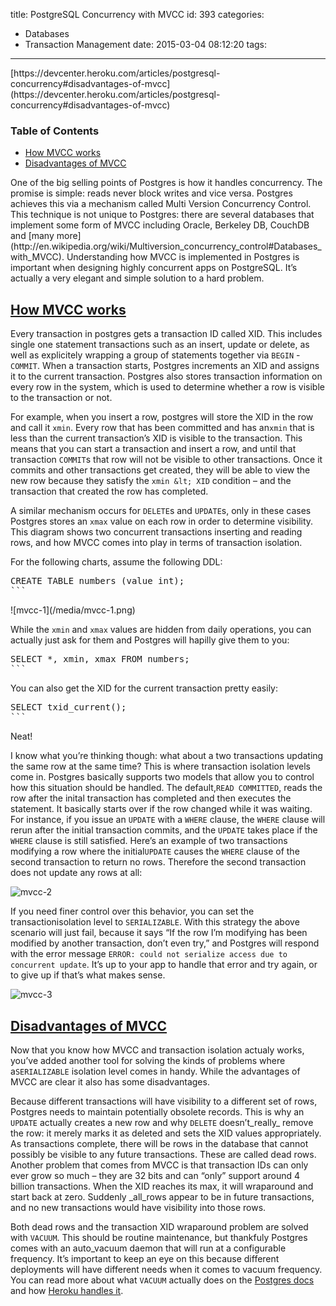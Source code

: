 title: PostgreSQL Concurrency with MVCC
id: 393
categories:
  - Databases
  - Transaction Management
date: 2015-03-04 08:12:20
tags:
---

<section id="table-of-contents">[https://devcenter.heroku.com/articles/postgresql-concurrency#disadvantages-of-mvcc](https://devcenter.heroku.com/articles/postgresql-concurrency#disadvantages-of-mvcc)

### Table of Contents

*   [How MVCC works](https://devcenter.heroku.com/articles/postgresql-concurrency#how-mvcc-works)
*   [Disadvantages of MVCC](https://devcenter.heroku.com/articles/postgresql-concurrency#disadvantages-of-mvcc)
</section>One of the big selling points of Postgres is how it handles concurrency. The promise is simple: reads never block writes and vice versa. Postgres achieves this via a mechanism called Multi Version Concurrency Control. This technique is not unique to Postgres: there are several databases that implement some form of MVCC including Oracle, Berkeley DB, CouchDB and [many more](http://en.wikipedia.org/wiki/Multiversion_concurrency_control#Databases_with_MVCC). Understanding how MVCC is implemented in Postgres is important when designing highly concurrent apps on PostgreSQL. It’s actually a very elegant and simple solution to a hard problem.

## [How MVCC works](https://devcenter.heroku.com/articles/postgresql-concurrency#how-mvcc-works)

Every transaction in postgres gets a transaction ID called XID. This includes single one statement transactions such as an insert, update or delete, as well as explicitely wrapping a group of statements together via `BEGIN` - `COMMIT`. When a transaction starts, Postgres increments an XID and assigns it to the current transaction. Postgres also stores transaction information on every row in the system, which is used to determine whether a row is visible to the transaction or not.

For example, when you insert a row, postgres will store the XID in the row and call it `xmin`. Every row that has been committed and has an`xmin` that is less than the current transaction’s XID is visible to the transaction. This means that you can start a transaction and insert a row, and until that transaction `COMMIT`s that row will not be visible to other transactions. Once it commits and other transactions get created, they will be able to view the new row because they satisfy the `xmin &lt; XID` condition – and the transaction that created the row has completed.

A similar mechanism occurs for `DELETE`s and `UPDATE`s, only in these cases Postgres stores an `xmax` value on each row in order to determine visibility. This diagram shows two concurrent transactions inserting and reading rows, and how MVCC comes into play in terms of transaction isolation.

For the following charts, assume the following DDL:
<div class="CodeRay">
<div class="code">
<pre><span class="class">CREATE</span> <span class="type">TABLE</span> numbers (value <span class="predefined-type">int</span>);
```
</div>
</div>
![mvcc-1](/media/mvcc-1.png)

While the `xmin` and `xmax` values are hidden from daily operations, you can actually just ask for them and Postgres will hapilly give them to you:
<div class="CodeRay">
<div class="code">
<pre><span class="class">SELECT</span> *, xmin, xmax <span class="keyword">FROM</span> numbers;
```
</div>
</div>
You can also get the XID for the current transaction pretty easily:
<div class="CodeRay">
<div class="code">
<pre><span class="class">SELECT</span> txid_current();
```
</div>
</div>
Neat!

I know what you’re thinking though: what about a two transactions updating the same row at the same time? This is where transaction isolation levels come in. Postgres basically supports two models that allow you to control how this situation should be handled. The default,`READ COMMITTED`, reads the row after the inital transaction has completed and then executes the statement. It basically starts over if the row changed while it was waiting. For instance, if you issue an `UPDATE` with a `WHERE` clause, the `WHERE` clause will rerun after the initial transaction commits, and the `UPDATE` takes place if the `WHERE` clause is still satisfied. Here’s an example of two transactions modifying a row where the initial`UPDATE` causes the `WHERE` clause of the second transaction to return no rows. Therefore the second transaction does not update any rows at all:

![mvcc-2](/media/mvcc-2.png)

If you need finer control over this behavior, you can set the transactionisolation level to `SERIALIZABLE`. With this strategy the above scenario will just fail, because it says “If the row I’m modifying has been modified by another transaction, don’t even try,” and Postgres will respond with the error message `ERROR: could not serialize access due to concurrent update`. It’s up to your app to handle that error and try again, or to give up if that’s what makes sense.

![mvcc-3](/media/mvcc-3.png)

## [Disadvantages of MVCC](https://devcenter.heroku.com/articles/postgresql-concurrency#disadvantages-of-mvcc)

Now that you know how MVCC and transaction isolation actualy works, you’ve added another tool for solving the kinds of problems where a`SERIALIZABLE` isolation level comes in handy. While the advantages of MVCC are clear it also has some disadvantages.

Because different transactions will have visibility to a different set of rows, Postgres needs to maintain potentially obsolete records. This is why an `UPDATE` actually creates a new row and why `DELETE` doesn’t_really_ remove the row: it merely marks it as deleted and sets the XID values appropriately. As transactions complete, there will be rows in the database that cannot possibly be visible to any future transactions. These are called dead rows. Another problem that comes from MVCC is that transaction IDs can only ever grow so much – they are 32 bits and can “only” support around 4 billion transactions. When the XID reaches its max, it will wraparound and start back at zero. Suddenly _all_rows appear to be in future transactions, and no new transactions would have visibility into those rows.

Both dead rows and the transaction XID wraparound problem are solved with `VACUUM`. This should be routine maintenance, but thankfuly Postgres comes with an auto_vacuum daemon that will run at a configurable frequency. It’s important to keep an eye on this because different deployments will have different needs when it comes to vacuum frequency. You can read more about what `VACUUM` actually does on the [Postgres docs](http://www.postgresql.org/docs/current/static/routine-vacuuming.html) and how [Heroku handles it](https://devcenter.heroku.com/articles/heroku-postgres-database-tuning).